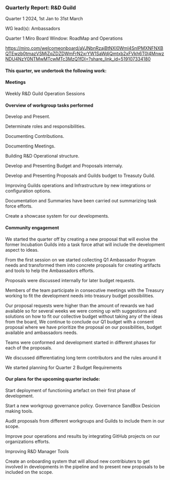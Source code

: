 ### Quarterly Report: R&D Guild



Quarter 1 2024, 1st Jan to 31st March

WG lead(s): Ambassadors

Quarter 1 Miro Board Window:  RoadMap and Operations

https://miro.com/welcomeonboard/aVJNbnRzajBtNXI0WmI4SnlPMXNFNXBQTEwzb0tmazVSMjZqZDZDWmFrN2xrYW1SaWdjQmtxb2xFVkh6T0l4MnwzNDU4NzY0NTMwMTcwMTc3MzQ1fDI=?share_link_id=519107334180



#### This quarter, we undertook the following work:

#### Meetings

Weekly R&D Guild Operation  Sessions



#### Overview of workgroup tasks performed

Develop and Present.

Determinate roles and responsibilities.

Documenting Contributions.

Documenting Meetings.

Building R&D Operational structure.

Develop and Presenting Budget and Proposals internaly.

Develop and Presenting Proposals and Guilds budget to Treasuty Guild.



Improving Guilds operations and Infrastructure by new integrations or configuration options.

Documentation and Summaries have been carried out summarizing task force efforts.

Create a showcase system for our developments.



#### Community engagement

We started the quarter off by creating a new proposal that will evolve the former Incubation Guilds into a task force athat will include the development aspect to ideas.

From the first session on we started collecting Q1 Ambassador Program needs and transformed them into concrete proposals for creating artifacts and tools to help the Ambassadors efforts.

Proposals were discussed internally for later budget requests.

Members of the team participate in consecutive meetings with the Treasury working to fit the development needs into treasury budget possibilities.

Our proposal requests were higher than the amount of rewards we had available so for several weeks we were coming up with suggestions and solutions on how to fit our collective budget without taking any of the ideas from the board, We continue to conclude our Q1 budget with a consent proposal where we have prioritize the proposal on our possibilities, budget available and ambassadors needs.

Teams were conformed and development started in different phases for each of the proposals.

We discussed differentiating long term contributors and the rules around it

We started planning for Quarter 2 Budget Requirements

#### Our plans for the upcoming quarter include:

Start deployment of functioning artefact on their first phase of development.

Start a new workgroup governance policy. Governance SandBox Desicion making tools.

Audit proposals from different workgroups and Guilds to include them in our scope.

Improve pour operations and results by integrating GitHub projects on our organizations efforts.

Improving R&D Manager Tools

Create an onboarding system that will alloud new contribiuters to get involved in developments in the pipeline and to present new proposals to be included on the scope.

